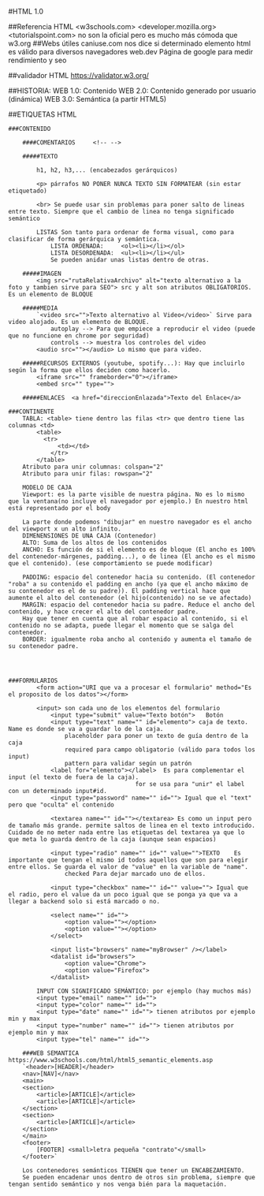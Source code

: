 #HTML 1.0

##Referencia HTML
<w3schools.com>
<developer.mozilla.org>
<tutorialspoint.com>
no son la oficial pero es mucho más cómoda que w3.org
##Webs útiles
caniuse.com nos dice si determinado elemento html es válido para diversos navegadores
web.dev Página de google para medir rendimiento y seo

##validador HTML
https://validator.w3.org/

##HISTORIA:
    WEB 1.0: Contenido
    WEB 2.0: Contenido generado por usuario (dinámica)
    WEB 3.0: Semántica (a partir HTML5)

##ETIQUETAS HTML

    ###CONTENIDO

        ####COMENTARIOS     <!-- -->

        #####TEXTO

            h1, h2, h3,... (encabezados gerárquicos)

            <p> párrafos NO PONER NUNCA TEXTO SIN FORMATEAR (sin estar etiquetado)

            <br> Se puede usar sin problemas para poner salto de lineas entre texto. Siempre que el cambio de linea no tenga significado semántico

            LISTAS Son tanto para ordenar de forma visual, como para clasificar de forma gerárquica y semántica.
                LISTA ORDENADA:     <ol><li></li></ol>
                LISTA DESORDENADA:  <ul><li></li></ul>
                Se pueden anidar unas listas dentro de otras.

        #####IMAGEN
            <img src="rutaRelativaArchivo" alt="texto alternativo a la foto y tambien sirve para SEO"> src y alt son atributos OBLIGATORIOS. Es un elemento de BLOQUE

        #####MEDIA
            `<video src="">Texto alternativo al Video</video>` Sirve para video alojado. Es un elemento de BLOQUE.
                autoplay --> Para que empiece a reproducir el video (puede que no funcione en chrome por seguridad)
                controls --> muestra los controles del video
            <audio src=""></audio> Lo mismo que para video.

        #####RECURSOS EXTERNOS (youtube, spotify...): Hay que incluirlo según la forma que ellos deciden como hacerlo.
            <iframe src="" frameborder="0"></iframe>
            <embed src="" type="">

        #####ENLACES  <a href="direccionEnlazada">Texto del Enlace</a>

    ###CONTINENTE
        TABLA: <table> tiene dentro las filas <tr> que dentro tiene las columnas <td>
            <table>
              <tr>
                  <td></td>
                </tr>
            </table>
        Atributo para unir columnas: colspan="2"
        Atributo para unir filas: rowspan="2"

        MODELO DE CAJA
        Viewport: es la parte visible de nuestra página. No es lo mismo que la ventana(no incluye el navegador por ejemplo.) En nuestro html está representado por el body
        
        La parte donde podemos "dibujar" en nuestro navegador es el ancho del viewport x un alto infinito.
        DIMENENSIONES DE UNA CAJA (Contenedor)
        ALTO: Suma de los altos de los contenidos
        ANCHO: Es función de si el elemento es de bloque (El ancho es 100% del contenedor-márgenes, padding...), o de linea (El ancho es el mismo que el contenido). (ese comportamiento se puede modificar)

        PADDING: espacio del contenedor hacia su contenido. (El contenedor "roba" a su contenido el padding en ancho (ya que el ancho máximo de su contenedor es el de su padre)). El padding vertical hace que aumente el alto del contenedor (el hijo(contenido) no se ve afectado)
        MARGIN: espacio del contenedor hacia su padre. Reduce el ancho del contenido, y hace crecer el alto del contenedor padre.
        Hay que tener en cuenta que al robar espacio al contenido, si el contenido no se adapta, puede llegar el momento que se salga del contenedor.   
        BORDER: igualmente roba ancho al contenido y aumenta el tamaño de su contenedor padre.




    ###FORMULARIOS
            <form action="URI que va a procesar el formulario" method="Es el proposito de los datos"></form>

            <input> son cada uno de los elementos del formulario
                <input type="submit" value="Texto botón">   Botón
                <input type="text" name="" id="elemento"> caja de texto. Name es donde se va a guardar lo de la caja.
                    placeholder para poner un texto de guía dentro de la caja
                    required para campo obligatorio (válido para todos los input)
                    pattern para validar según un patrón
                <label for="elemento"></label>  Es para complementar el input (el texto de fuera de la caja).
                                        for se usa para "unir" el label con un determinado input#id.
                <input type="password" name="" id=""> Igual que el "text" pero que "oculta" el contenido
                
                <textarea name="" id=""></textarea> Es como un input pero de tamaño más grande. permite saltos de linea en el texto introducido. Cuidado de no meter nada entre las etiquetas del textarea ya que lo que meta lo guarda dentro de la caja (aunque sean espacios)

                <input type="radio" name="" id="" value="">TEXTO    Es importante que tengan el mismo id todos aquellos que son para elegir entre ellos. Se guarda el valor de "value" en la variable de "name".
                    checked Para dejar marcado uno de ellos.
                
                <input type="checkbox" name="" id="" value=""> Igual que el radio, pero el value da un poco igual que se ponga ya que va a llegar a backend solo si está marcado o no.
                
                <select name="" id="">
                    <option value=""></option>
                    <option value=""></option>
                </select>

                <input list="browsers" name="myBrowser" /></label>
                <datalist id="browsers">
                    <option value="Chrome">
                    <option value="Firefox">
                </datalist>

            INPUT CON SIGNIFICADO SEMÁNTICO: por ejemplo (hay muchos más)
            <input type="email" name="" id="">
            <input type="color" name="" id="">
            <input type="date" name="" id=""> tienen atributos por ejemplo min y max
            <input type="number" name="" id=""> tienen atributos por ejemplo min y max
            <input type="tel" name="" id="">

        ###WEB SEMANTICA https://www.w3schools.com/html/html5_semantic_elements.asp
        `<header>[HEADER]</header>
        <nav>[NAV]</nav>
        <main>
        <section>
            <article>[ARTICLE]</article>
            <article>[ARTICLE]</article>
        </section>
        <section>
            <article>[ARTICLE]</article>
        </section>
        </main>
        <footer>
            [FOOTER] <small>letra pequeña "contrato"</small>
        </footer>`

        Los contenedores semánticos TIENEN que tener un ENCABEZAMIENTO.
        Se pueden encadenar unos dentro de otros sin problema, siempre que tengan sentido semántico y nos venga bién para la maquetación.







